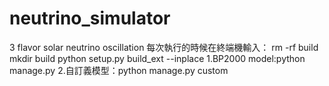 # neutrino_simulator
3 flavor solar neutrino oscillation
每次執行的時候在終端機輸入：
rm -rf build
mkdir build
python setup.py build_ext --inplace
1.BP2000 model:python manage.py 
2.自訂義模型：python manage.py custom
